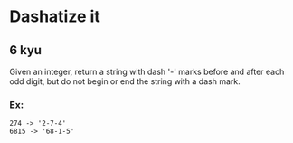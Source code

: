 # Dashatize it
## 6 kyu

Given an integer, return a string with dash '-' marks before and after each odd digit, but do not begin or end the string with a dash mark.

### Ex:
```
274 -> '2-7-4'
6815 -> '68-1-5'
```


